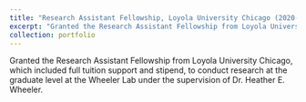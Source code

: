 ```yaml
---
title: "Research Assistant Fellowship, Loyola University Chicago (2020-2023)"
excerpt: "Granted the Research Assistant Fellowship from Loyola University Chicago, which included full tuition support and stipend, to conduct research at the graduate level at the Wheeler Lab under the supervision of Dr. Heather E. Wheeler."
collection: portfolio
---
```

Granted the Research Assistant Fellowship from Loyola University Chicago, which included full tuition support and stipend, to conduct research at the graduate level at the Wheeler Lab under the supervision of Dr. Heather E. Wheeler.
